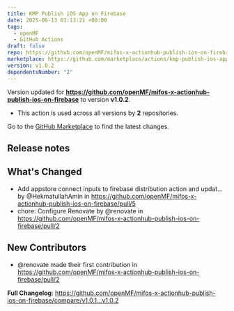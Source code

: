 ```yaml
---
title: KMP Publish iOS App on Firebase
date: 2025-06-13 01:13:21 +00:00
tags:
  - openMF
  - GitHub Actions
draft: false
repo: https://github.com/openMF/mifos-x-actionhub-publish-ios-on-firebase
marketplace: https://github.com/marketplace/actions/kmp-publish-ios-app-on-firebase
version: v1.0.2
dependentsNumber: "2"
---
```



Version updated for **https://github.com/openMF/mifos-x-actionhub-publish-ios-on-firebase** to version **v1.0.2**.
- This action is used across all versions by **2** repositories.

Go to the [GitHub Marketplace](https://github.com/marketplace/actions/kmp-publish-ios-app-on-firebase) to find the latest changes.

## Release notes

## What's Changed
* Add appstore connect inputs to firebase distribution action and updat… by @HekmatullahAmin in https://github.com/openMF/mifos-x-actionhub-publish-ios-on-firebase/pull/5
* chore: Configure Renovate by @renovate in https://github.com/openMF/mifos-x-actionhub-publish-ios-on-firebase/pull/2

## New Contributors
* @renovate made their first contribution in https://github.com/openMF/mifos-x-actionhub-publish-ios-on-firebase/pull/2

**Full Changelog**: https://github.com/openMF/mifos-x-actionhub-publish-ios-on-firebase/compare/v1.0.1...v1.0.2
